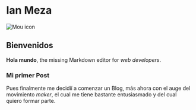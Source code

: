 # Ian Meza

![Mou icon](http://mouapp.com/Mou_128.png)

## Bienvenidos

**Hola mundo**, the missing Markdown editor for *web developers*.

### Mi primer Post

Pues finalmente me decidií a comenzar un Blog, más ahora con el auge del movimiento *maker*, el cual me tiene bastante entusiasmado y del cual quiero formar parte.
